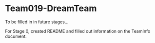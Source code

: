 # Team019-DreamTeam
To be filled in in future stages...

For Stage 0, created README and filled out information on the TeamInfo document.
